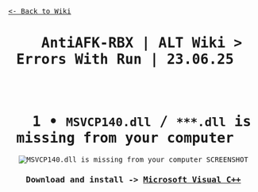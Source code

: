 <a href="https://github.com/Agzes/AntiAFK-RBX/wiki/"><kbd>
<- Back to Wiki</kbd></a>

<div align="center">
<kbd><h1 align="center" text=70> &nbsp; AntiAFK-RBX | ALT Wiki > Errors With Run | 23.06.25 &nbsp;  </h1></kbd>
</div>

<br><br>

<div align="center">

<kbd>

# &nbsp; 1 • `MSVCP140.dll` / `***.dll` is missing from your computer &nbsp;
![MSVCP140.dll is missing from your computer SCREENSHOT](https://github.com/user-attachments/assets/754a90a6-36fc-4ef0-87b9-6ec14c7de149)
### Download and install -> [**Microsoft Visual C++**](https://learn.microsoft.com/en-us/cpp/windows/latest-supported-vc-redist)
</kbd>

<!--
Add another here
-->

</div>
